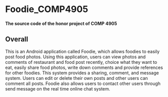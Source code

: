 # Foodie_COMP4905
#### The source code of the honor project of COMP 4905
## Overall
This is an Android application called Foodie, which allows foodies to easily post food photos. Using this application, users can view photos and comments of restaurant and food post recently, choice what they want to eat, easily share food photos, write down comments and provide references for other foodies. This system provides a sharing, comment, and message system. Users can edit or delete their own posts and other users can comment all posts. Foodie also allows users to contact other users through send message on the real time online chat system.
